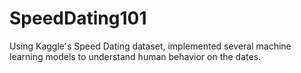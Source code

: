 # SpeedDating101
Using Kaggle's Speed Dating dataset, implemented several machine learning models to understand human behavior on the dates.
